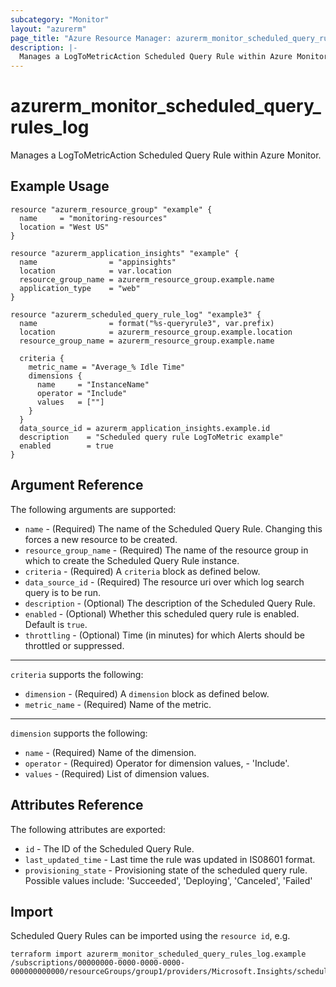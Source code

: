 ```yaml
---
subcategory: "Monitor"
layout: "azurerm"
page_title: "Azure Resource Manager: azurerm_monitor_scheduled_query_rules_log"
description: |-
  Manages a LogToMetricAction Scheduled Query Rule within Azure Monitor
---
```


# azurerm_monitor_scheduled_query_rules_log

Manages a LogToMetricAction Scheduled Query Rule within Azure Monitor.

## Example Usage

```hcl
resource "azurerm_resource_group" "example" {
  name     = "monitoring-resources"
  location = "West US"
}

resource "azurerm_application_insights" "example" {
  name                = "appinsights"
  location            = var.location
  resource_group_name = azurerm_resource_group.example.name
  application_type    = "web"
}

resource "azurerm_scheduled_query_rule_log" "example3" {
  name                = format("%s-queryrule3", var.prefix)
  location            = azurerm_resource_group.example.location
  resource_group_name = azurerm_resource_group.example.name

  criteria {
    metric_name = "Average_% Idle Time"
    dimensions {
      name     = "InstanceName"
      operator = "Include"
      values   = [""]
    }
  }
  data_source_id = azurerm_application_insights.example.id
  description    = "Scheduled query rule LogToMetric example"
  enabled        = true
}
```

## Argument Reference

The following arguments are supported:

* `name` - (Required) The name of the Scheduled Query Rule. Changing this forces a new resource to be created.
* `resource_group_name` - (Required) The name of the resource group in which to create the Scheduled Query Rule instance.
* `criteria` - (Required) A `criteria` block as defined below.
* `data_source_id` - (Required) The resource uri over which log search query is to be run.
* `description` - (Optional) The description of the Scheduled Query Rule.
* `enabled` - (Optional) Whether this scheduled query rule is enabled.  Default is `true`.
* `throttling` - (Optional) Time (in minutes) for which Alerts should be throttled or suppressed.

---

`criteria` supports the following:

* `dimension` - (Required) A `dimension` block as defined below.
* `metric_name` - (Required) Name of the metric.

---

`dimension` supports the following:

* `name` - (Required) Name of the dimension.
* `operator` - (Required) Operator for dimension values, - 'Include'.
* `values` - (Required) List of dimension values.

## Attributes Reference

The following attributes are exported:

* `id` - The ID of the Scheduled Query Rule.
* `last_updated_time` - Last time the rule was updated in IS08601 format.
* `provisioning_state` - Provisioning state of the scheduled query rule. Possible values include: 'Succeeded', 'Deploying', 'Canceled', 'Failed'

## Import

Scheduled Query Rules can be imported using the `resource id`, e.g.

```shell
terraform import azurerm_monitor_scheduled_query_rules_log.example /subscriptions/00000000-0000-0000-0000-000000000000/resourceGroups/group1/providers/Microsoft.Insights/scheduledQueryRules/myrulename
```
